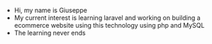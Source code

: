 - Hi, my name is Giuseppe 
- My current interest is learning laravel and working on building a ecommerce website using this technology using php and MySQL
- The learning never ends


<!---
Gzeppe/Gzeppe is a ✨ special ✨ repository because its `README.md` (this file) appears on your GitHub profile.
You can click the Preview link to take a look at your changes.
--->
